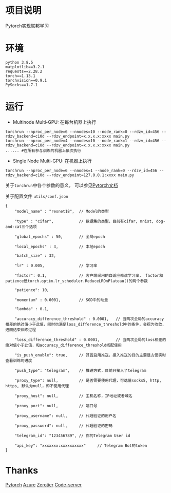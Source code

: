 # 项目说明
Pytorch实现联邦学习

# 环境
```
python 3.8.5
matplotlib==3.2.1
requests==2.28.2
torch==1.13.1
torchvision==0.9.1
PySocks==1.7.1
```

# 运行
* Multinode Multi-GPU:
在每台机器上执行
```
torchrun --nproc_per_node=6 --nnodes=10 --node_rank=0 --rdzv_id=456 --rdzv_backend=c10d --rdzv_endpoint=x.x.x.x:xxxx main.py
torchrun --nproc_per_node=4 --nnodes=10 --node_rank=1 --rdzv_id=456 --rdzv_backend=c10d --rdzv_endpoint=x.x.x.x:xxxx main.py
...... #在所有参与训练的机器上依次执行
```

* Single Node Multi-GPU:
在机器上执行
```
torchrun --nproc_per_node=6 --nnodes=1 --node_rank=0 --rdzv_id=456 --rdzv_backend=c10d --rdzv_endpoint=127.0.0.1:xxxx main.py
```
关于`torchrun`中各个参数的意义， 可以参见[Pytorch文档](https://pytorch.org/docs/stable/elastic/run.html#definitions)

关于配置文件 `utils/conf.json`
```
{
	"model_name" : "resnet18",  // Model的类型
    
	"type" : "cifar",           // 数据集的类型，目前有cifar, mnist, dog-and-cat三个选项
	
	"global_epochs" : 50,       // 全局epoch

	"local_epochs" : 3,         // 本地epoch
	
	"batch_size" : 32,
	
	"lr" : 0.005,               // 学习率

	"factor": 0.1,              // 客户端采用的自适应修改学习率， factor和patience是torch.optim.lr_scheduler.ReduceLROnPlateau()的两个参数

	"patience": 10,
	
	"momentum" : 0.0001,        // SGD中的动量
	
	"lambda" : 0.1,

	"accuracy_difference_threshold" : 0.0001,   // 当两次全局的accuracy相差的绝对值小于此值，同时也满足loss_difference_threshold中的条件，会视为收敛，进而结束训练过程

	"loss_difference_threshold" : 0.0001,       // 当两次全局的loss相差的绝对值小于此值，和accuracy_difference_threshold搭配使用

	"is_push_enable": true,     // 其否启用推送，接入推送的目的主要是方便实时查看训练的进度

	"push_type": "telegram",    // 推送方式，目前只接入了telegram

	"proxy_type": null,         // 是否需要使用代理，可选值socks5, http, https, 默认为null，即不使用代理

	"proxy_host": null,         // 主机名称，IP地址或者域名

	"proxy_port": null,         // 端口号

	"proxy_username": null,     // 代理验证的用户名

	"proxy_password": null,     // 代理验证的密码

	"telegram_id": "123456789", // 你的Telegram User id

	"api_key": "xxxxxxx:xxxxxxxxxx"     // Telegram Bot的token
}
```

# Thanks
[Pytorch](https://pytorch.org/)
[Azure](https://azure.microsoft.com/)
[Zerotier](https://www.zerotier.com/)
[Code-server](https://coder.com/)